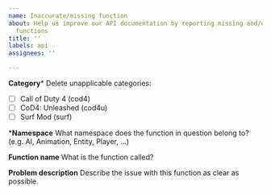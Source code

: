 ```yaml
---
name: Inaccurate/missing function
about: Help us improve our API documentation by reporting missing and/or inaccurate
  functions
title: ''
labels: api
assignees: ''

---
```


**Category***
Delete unapplicable categories:
- [ ] Call of Duty 4 (cod4)
- [ ] CoD4: Unleashed (cod4u)
- [ ] Surf Mod (surf)

***Namespace**
What namespace does the function in question belong to? (e.g. AI, Animation, Entity, Player, ...)

**Function name**
What is the function called?

**Problem description**
Describe the issue with this function as clear as possible.
